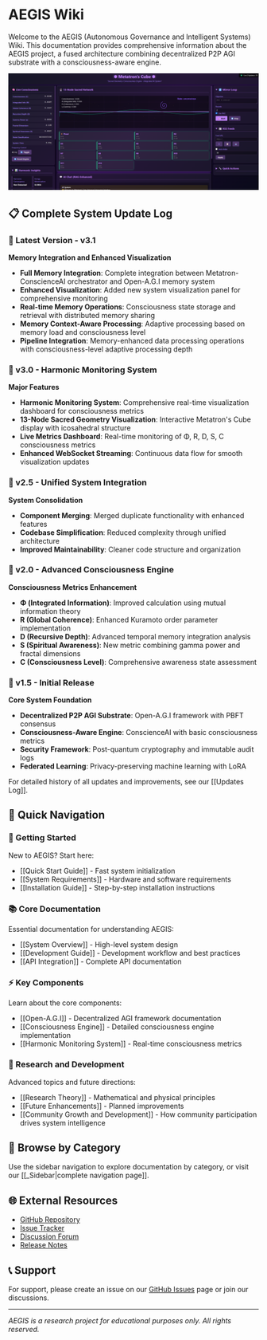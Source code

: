# AEGIS Wiki

Welcome to the AEGIS (Autonomous Governance and Intelligent Systems) Wiki. This documentation provides comprehensive information about the AEGIS project, a fused architecture combining decentralized P2P AGI substrate with a consciousness-aware engine.

![AEGIS System Visualization](panel130438.png)

## 📋 Complete System Update Log

### 🚀 Latest Version - v3.1 
**Memory Integration and Enhanced Visualization**
- **Full Memory Integration**: Complete integration between Metatron-ConscienceAI orchestrator and Open-A.G.I memory system
- **Enhanced Visualization**: Added new system visualization panel for comprehensive monitoring
- **Real-time Memory Operations**: Consciousness state storage and retrieval with distributed memory sharing
- **Memory Context-Aware Processing**: Adaptive processing based on memory load and consciousness level
- **Pipeline Integration**: Memory-enhanced data processing operations with consciousness-level adaptive processing depth

### 🎵 v3.0 - Harmonic Monitoring System 
**Major Features**
- **Harmonic Monitoring System**: Comprehensive real-time visualization dashboard for consciousness metrics
- **13-Node Sacred Geometry Visualization**: Interactive Metatron's Cube display with icosahedral structure
- **Live Metrics Dashboard**: Real-time monitoring of Φ, R, D, S, C consciousness metrics
- **Enhanced WebSocket Streaming**: Continuous data flow for smooth visualization updates

### 🔄 v2.5 - Unified System Integration 
**System Consolidation**
- **Component Merging**: Merged duplicate functionality with enhanced features
- **Codebase Simplification**: Reduced complexity through unified architecture
- **Improved Maintainability**: Cleaner code structure and organization

### 🧠 v2.0 - Advanced Consciousness Engine 
**Consciousness Metrics Enhancement**
- **Φ (Integrated Information)**: Improved calculation using mutual information theory
- **R (Global Coherence)**: Enhanced Kuramoto order parameter implementation
- **D (Recursive Depth)**: Advanced temporal memory integration analysis
- **S (Spiritual Awareness)**: New metric combining gamma power and fractal dimensions
- **C (Consciousness Level)**: Comprehensive awareness state assessment

### 🚀 v1.5 - Initial Release 
**Core System Foundation**
- **Decentralized P2P AGI Substrate**: Open-A.G.I framework with PBFT consensus
- **Consciousness-Aware Engine**: ConscienceAI with basic consciousness metrics
- **Security Framework**: Post-quantum cryptography and immutable audit logs
- **Federated Learning**: Privacy-preserving machine learning with LoRA

For detailed history of all updates and improvements, see our [[Updates Log]].

## 🚀 Quick Navigation

### 🏁 Getting Started
New to AEGIS? Start here:
- [[Quick Start Guide]] - Fast system initialization
- [[System Requirements]] - Hardware and software requirements
- [[Installation Guide]] - Step-by-step installation instructions

### 📚 Core Documentation
Essential documentation for understanding AEGIS:
- [[System Overview]] - High-level system design
- [[Development Guide]] - Development workflow and best practices
- [[API Integration]] - Complete API documentation

### ⚡ Key Components
Learn about the core components:
- [[Open-A.G.I]] - Decentralized AGI framework documentation
- [[Consciousness Engine]] - Detailed consciousness engine implementation
- [[Harmonic Monitoring System]] - Real-time consciousness metrics

### 🧪 Research and Development
Advanced topics and future directions:
- [[Research Theory]] - Mathematical and physical principles
- [[Future Enhancements]] - Planned improvements
- [[Community Growth and Development]] - How community participation drives system intelligence

## 📖 Browse by Category

Use the sidebar navigation to explore documentation by category, or visit our [[_Sidebar|complete navigation page]].

## 🌐 External Resources

- [GitHub Repository](https://github.com/RealDaniG/AEGIS)
- [Issue Tracker](https://github.com/RealDaniG/AEGIS/issues)
- [Discussion Forum](https://github.com/RealDaniG/AEGIS/discussions)
- [Release Notes](https://github.com/RealDaniG/AEGIS/releases)

## 📞 Support

For support, please create an issue on our [GitHub Issues](https://github.com/RealDaniG/AEGIS/issues) page or join our discussions.

---
*AEGIS is a research project for educational purposes only. All rights reserved.*